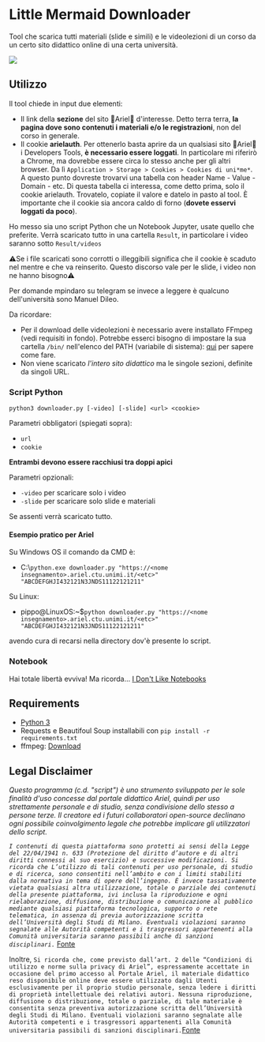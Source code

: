 # Little Mermaid Downloader

Tool che scarica tutti materiali (slide e simili) e le videolezioni di un corso da un certo sito didattico online di una certa università.


![](https://thumbs-prod.si-cdn.com/YVaC3lqx4bk9jPIThb-0RJnKbbw=/800x600/filters:no_upscale()/https://public-media.si-cdn.com/filer/26/34/26349ee5-df4d-4595-8d77-674a8ef40fc0/t03pxm.jpg)
## Utilizzo

Il tool chiede in input due elementi:
- Il link della **sezione** del sito  🧜Ariel🧜 d'interesse. Detto terra terra, **la pagina dove sono contenuti i materiali e/o le registrazioni**, non del corso in generale.
- Il cookie **arielauth**. Per ottenerlo basta aprire da un qualsiasi sito 🧜Ariel🧜 i Developers Tools, **è necessario essere loggati**. In particolare mi riferirò a Chrome, ma dovrebbe essere circa lo stesso anche per gli altri browser. Da lì ```Application > Storage > Cookies > Cookies di uni*me*```. A questo punto dovreste trovarvi una tabella con header Name - Value - Domain - etc. Di questa tabella ci interessa, come detto prima, solo il cookie arielauth. Trovatelo, copiate il valore e datelo in pasto al tool. È importante che il cookie sia ancora caldo di forno (**dovete esservi loggati da poco**).

Ho messo sia uno script Python che un Notebook Jupyter, usate quello che preferite. Verrà scaricato tutto in una cartella ```Result```, in particolare i video saranno sotto ```Result/videos```

⚠️Se i file scaricati sono corrotti o illeggibili significa che il cookie è scaduto nel mentre e che va reinserito. Questo discorso vale per le slide, i video non ne hanno bisogno⚠️

Per domande mpindaro su telegram se invece a leggere è qualcuno dell'università sono Manuel Dileo.

Da ricordare:

- Per il download delle videolezioni è necessario avere installato FFmpeg (vedi requisiti in fondo). Potrebbe esserci bisogno di impostare la sua cartella ```/bin/``` nell'elenco del PATH (variabile di sistema): [qui](https://www.google.com/search?client=firefox-b-d&q=settare+variabile+d%27ambiente+windows) per sapere come fare.
- Non viene scaricato *l'intero sito didattico* ma le singole sezioni, definite da singoli URL. 

### Script Python
```python3 downloader.py [-video] [-slide] <url> <cookie>```

Parametri obbligatori (spiegati sopra):
- ```url``` 
- ```cookie```

**Entrambi devono essere racchiusi tra doppi apici**

Parametri opzionali:
- ```-video``` per scaricare solo i video
- ```-slide``` per scaricare solo slide e materiali

Se assenti verrà scaricato tutto. 

#### Esempio pratico per Ariel

Su Windows OS il comando da CMD è:
- C:\\```python.exe downloader.py "https://<nome insegnamento>.ariel.ctu.unimi.it/<etc>" "ABCDEFGHJI432121N3JNDS11122121211"```

Su Linux:
- pippo@LinuxOS:~$```python downloader.py "https://<nome insegnamento>.ariel.ctu.unimi.it/<etc>" "ABCDEFGHJI432121N3JNDS11122121211"```

avendo cura di recarsi nella directory dov'è presente lo script.


### Notebook
Hai totale libertà evviva! Ma ricorda... [I Don't Like Notebooks](https://docs.google.com/presentation/d/1n2RlMdmv1p25Xy5thJUhkKGvjtV-dkAIsUXP-AL4ffI/edit#slide=id.g362da58057_0_1)


## Requirements

- [Python 3](https://www.python.org/)
- Requests e Beautifoul Soup installabili con ```pip install -r requirements.txt```
- ffmpeg: [Download](https://www.ffmpeg.org/download.html)

## Legal Disclaimer
*Questo programma (c.d. "script") è uno strumento sviluppato per le sole finalità d'uso concesse dal portale didattico Ariel, quindi per uso strettamente personale e di studio, senza condivisione dello stesso a persone terze. Il creatore ed i futuri collaboratori open-source declinano ogni possibile coinvolgimento legale che potrebbe implicare gli utilizzatori dello script.*

*```I contenuti di questa piattaforma sono protetti ai sensi della Legge del 22/04/1941 n. 633 (Protezione del diritto d’autore e di altri diritti connessi al suo esercizio) e successive modificazioni.
Si ricorda che L’utilizzo di tali contenuti per uso personale, di studio e di ricerca, sono consentiti nell’ambito e con i limiti stabiliti dalla normativa in tema di opere dell’ingegno. È invece tassativamente vietata qualsiasi altra utilizzazione, totale o parziale dei contenuti della presente piattaforma, ivi inclusa la riproduzione e ogni rielaborazione, diffusione, distribuzione o comunicazione al pubblico mediante qualsiasi piattaforma tecnologica, supporto o rete telematica, in assenza di previa autorizzazione scritta dell’Università degli Studi di Milano. Eventuali violazioni saranno segnalate alle Autorità competenti e i trasgressori appartenenti alla Comunità universitaria saranno passibili anche di sanzioni disciplinari.```* [Fonte](https://ariel.unimi.it/documenti/copyright)

Inoltre, ```Si ricorda che, come previsto dall’art. 2 delle “Condizioni di utilizzo e norme sulla privacy di Ariel”, espressamente accettate in occasione del primo accesso al Portale Ariel, il materiale didattico reso disponibile online deve essere utilizzato dagli Utenti esclusivamente per il proprio studio personale, senza ledere i diritti di proprietà intellettuale dei relativi autori. Nessuna riproduzione, diffusione o distribuzione, totale o parziale, di tale materiale è consentita senza preventiva autorizzazione scritta dell’Università degli Studi di Milano. Eventuali violazioni saranno segnalate alle Autorità competenti e i trasgressori appartenenti alla Comunità universitaria passibili di sanzioni disciplinari.```[Fonte](https://ariel.unimi.it/)
